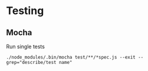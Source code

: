 # Testing

## Mocha

Run single tests
```
./node_modules/.bin/mocha test/**/*spec.js --exit --grep="describe/test name"
```
